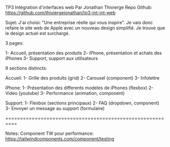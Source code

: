 TP3 Intégration d'interfaces web
Par Jonathan Thivierge
Repo Github: https://github.com/thiviergejonathan/tp3-int-int-web

Sujet: 
J'ai choisi: "Une entreprise réelle qui vous inspire".
Je vais donc refaire le site web de Apple avec un nouveau design simplifié. Je trouve que le design actuel est surchargé.

3 pages:

1- Accueil, présentation des produits
2- iPhone, présentation et achats des iPhones
3- Support, support aux utilisateurs


9 sections distincts:

Accueil:
1- Grille des produits (grid)
2- Carousel (component)
3- Infolettre

iPhone:
1- Présentation des differents modeles de iPhones (flexbox)
2- Video (youtube)
3- Performance (animation, component)

Support:
1- Flexbox (sections principaux)
2- FAQ (dropdown, component)
3- Envoyer un message au support (formulaire)

==========================================================

Notes:
Component TW pour performance: https://tailwindcomponents.com/component/testing